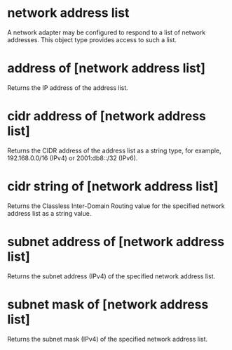 # network address list

A network adapter may be configured to respond to a list of network addresses. This object type provides access to such a list.

# address of [network address list]

Returns the IP address of the address list.

# cidr address of [network address list]

Returns the CIDR address of the address list as a string type, for example, 192.168.0.0/16 (IPv4) or 2001:db8::/32 (IPv6).

# cidr string of [network address list]

Returns the Classless Inter-Domain Routing value for the specified network address list as a string value.

# subnet address of [network address list]

Returns the subnet address (IPv4) of the specified network address list.

# subnet mask of [network address list]

Returns the subnet mask (IPv4) of the specified network address list.
